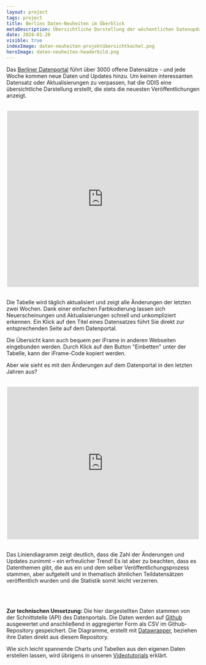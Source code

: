 ```yaml
---
layout: project
tags: project
title: Berlins Daten-Neuheiten im Überblick
metaDescription: Übersichtliche Darstellung der wöchentlichen Datenupdates auf Berlins Open Data Portal
date: 2024-01-20
visible: true
indexImage: daten-neuheiten-projektübersichtkachel.png
heroImage: daten-neuheiten-headerbild.png
---
```


Das [Berliner Datenportal](https://daten.berlin.de/) führt über 3000 offene Datensätze - und jede Woche kommen neue Daten und Updates hinzu. Um keinen interessanten Datensatz oder Aktualisierungen zu verpassen, hat die ODIS eine übersichtliche Darstellung erstellt, die stets die neuesten Veröffentlichungen anzeigt.

<br>

<center style="max-width: 500px;
  align-content: ;
  margin-left: auto;
  margin-right: auto;">
    <span >
        <iframe title="Neuerscheinungen und Updates in den letzten zwei Wochen auf Berlin Open Data" aria-label="Tabelle" id="datawrapper-chart-Rij6z" src="https://datawrapper.dwcdn.net/Rij6z/17/" scrolling="no" frameborder="0" style="width: 0; min-width: 100% !important; border: none;" height="460" data-external="1"></iframe><script type="text/javascript">!function(){"use strict";window.addEventListener("message",(function(a){if(void 0!==a.data["datawrapper-height"]){var e=document.querySelectorAll("iframe");for(var t in a.data["datawrapper-height"])for(var r=0;r<e.length;r++)if(e[r].contentWindow===a.source){var i=a.data["datawrapper-height"][t]+"px";e[r].style.height=i}}}))}();
        </script>
    </span>
</center>

</br>

Die Tabelle wird täglich aktualisiert und zeigt alle Änderungen der letzten zwei Wochen. Dank einer einfachen Farbkodierung lassen sich Neuerscheinungen und Aktualisierungen schnell und unkompliziert erkennen. Ein Klick auf den Titel eines Datensatzes führt Sie direkt zur entsprechenden Seite auf dem Datenportal.

Die Übersicht kann auch bequem per iFrame in anderen Webseiten eingebunden werden. Durch Klick auf den Button "Einbetten" unter der Tabelle, kann der iFrame-Code kopiert werden.

Aber wie sieht es mit den Änderungen auf dem Datenportal in den letzten Jahren aus?

<br>

<center style="max-width: 500px;
  align-content: ;
  margin-left: auto;
  margin-right: auto;">
    <span >
        <iframe title="Neuerscheinungen und Updates seit dem Jahr 2000 auf Berlin Open Data" aria-label="Interactive line chart" id="datawrapper-chart-ZgWJU" src="https://datawrapper.dwcdn.net/ZgWJU/8/" scrolling="no" frameborder="0" style="width: 0; min-width: 100% !important; border: none;" height="398" data-external="1"></iframe><script type="text/javascript">!function(){"use strict";window.addEventListener("message",(function(a){if(void 0!==a.data["datawrapper-height"]){var e=document.querySelectorAll("iframe");for(var t in a.data["datawrapper-height"])for(var r=0;r<e.length;r++)if(e[r].contentWindow===a.source){var i=a.data["datawrapper-height"][t]+"px";e[r].style.height=i}}}))}();
        </script>
    </span>
</center>

<br>

Das Liniendiagramm zeigt deutlich, dass die Zahl der Änderungen und Updates zunimmt – ein erfreulicher Trend! Es ist aber zu beachten, dass es Datenthemen gibt, die aus ein und dem selber Veröffentlichungsprozess stammen, aber aufgeteilt und in thematisch ähnlichen Teildatensätzen veröffentlich wurden und die Statistik somit leicht verzerren.

<br>
<br>

**Zur technischen Umsetzung:** Die hier dargestellten Daten stammen von der Schnittstelle (API) des Datenportals. Die Daten werden auf [Github](https://github.com/technologiestiftung/odis-datenportal-uebersicht) ausgewertet und anschließend in aggregierter Form als CSV im Github-Repository gespeichert. Die Diagramme, erstellt mit [Datawrapper](https://www.datawrapper.de/), beziehen ihre Daten direkt aus diesem Repository.

Wie sich leicht spannende Charts und Tabellen aus den eigenen Daten erstellen lassen, wird übrigens in unseren [Videotutorials](https://odis-berlin.de/ressourcen/datenvisualisierung/) erklärt.

